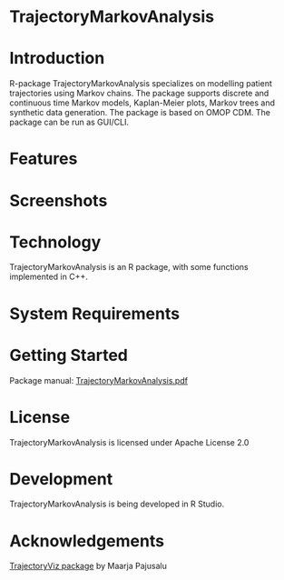 TrajectoryMarkovAnalysis
======================

Introduction
============

R-package TrajectoryMarkovAnalysis specializes on modelling patient trajectories using Markov chains.
The package supports discrete and continuous time Markov models, Kaplan-Meier plots, Markov trees and synthetic data generation.
The package is based on OMOP CDM.
The package can be run as GUI/CLI.

Features
========

Screenshots
===========

Technology
==========
TrajectoryMarkovAnalysis is an R package, with some functions implemented in C++.

System Requirements
===================

Getting Started
===============

Package manual: [TrajectoryMarkovAnalysis.pdf](https://github.com/HealthInformaticsUT/TrajectoryMarkovAnalysis/blob/main/TrajectoryMarkovAnalysis_1.0.pdf)
 
License
=======
TrajectoryMarkovAnalysis is licensed under Apache License 2.0

Development
===========
TrajectoryMarkovAnalysis is being developed in R Studio.

# Acknowledgements

[TrajectoryViz package](https://github.com/HealthInformaticsUT/TrajectoryViz) by Maarja Pajusalu

